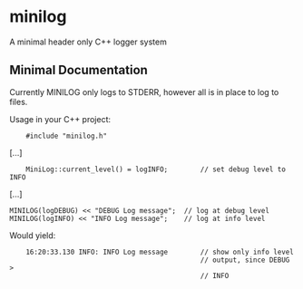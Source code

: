 minilog
=======

A minimal header only C++ logger system

## Minimal Documentation ##
Currently MINILOG only logs to STDERR, however all is in place to log
to files.

Usage in your C++ project:
````
    #include "minilog.h"
````
[...]
````
    MiniLog::current_level() = logINFO;        // set debug level to INFO
````
[...]

````
MINILOG(logDEBUG) << "DEBUG Log message";  // log at debug level
MINILOG(logINFO) << "INFO Log message";    // log at info level
````

Would yield: 
````
    16:20:33.130 INFO: INFO Log message        // show only info level
                                               // output, since DEBUG >
                                               // INFO
````

